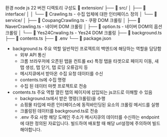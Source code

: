 환경 node js 22 버전
디렉토리 구성도
📁 extension/
├── 📁 src/
│ ├── 📁 interface/
│ │ └── 📄 Crawling.ts - 수집 업체에 대한 인터페이스 정의
│ └── 📁 service/
│ ├── 📄 CoupangCrawling.ts - 쿠팡 DOM 크롤링
│ ├── 📄 NaverCrawling.ts - 네이버 DOM 크롤링
│ ├── 📄 option.ts - 네이버 DOM의 옵션 크롤링
│ └── 📄 Yes24Crwaling.ts - Yes24 DOM 크롤링
├── 📄 background.ts
├── 📄 contents.ts
├── 📄 .env
└── 📄 package.json

- background.ts 주요 역할 일반적인 프로젝트의 백엔드에 해당하는 역할을 담당함
  - 외부 API 통신
  - 크롬 브라우저에 오픈된 탭을 컨트롤 ex) 특정 탭을 타겟으로 페이지 이동, 새 탭 생성, 탭 닫기, 탭 로딩 오류감지 등
  - 메시지큐에서 받아온 수집 요청 데이터를 수신
  - contents.ts에 수집 명령
  - 수집 된 데이터 마켓 프로젝트로 전송
- contents.ts 주요 역할 열린 탭의 페이지에 삽입되는 js코드로 이해할 수 있음
  - background.ts에서 받은 명령(크롤링)을 수행
  - 쇼핑몰 타입에 따른 인터페이스에 동적바인딩된 요소의 크롤링 메서드를 실행
  - 크롤링된 데이터를 background.ts로 전송
  - .env 주요 사항 해당 도메인 주소가 메시지큐의 데이터를 수신하는 endpoint에 대한 정의된 자료입니다. 빌드하여 배포할 때 해당 url설정에 주의하여 빌드해야합니다.
